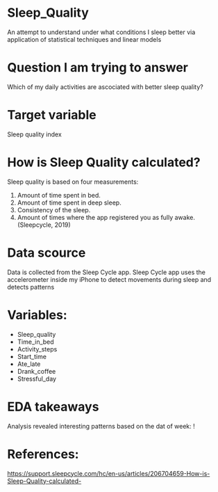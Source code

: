 # Sleep_Quality
An attempt to understand under what conditions I sleep better via application of statistical techniques and linear models

# Question I am trying to answer
Which of my daily activities are ascociated with better sleep quality?

# Target variable
Sleep quality index

# How is Sleep Quality calculated? 
Sleep quality is based on four measurements:
1. Amount of time spent in bed.
2. Amount of time spent in deep sleep.
3. Consistency of the sleep.
4. Amount of times where the app registered you as fully awake. (Sleepcycle, 2019)

# Data scource
Data is collected from the Sleep Cycle app. Sleep Cycle app uses the accelerometer inside my iPhone to detect movements during sleep and detects patterns

# Variables:
* Sleep_quality	
* Time_in_bed	
* Activity_steps	
* Start_time	
* Ate_late	
* Drank_coffee	
* Stressful_day

# EDA takeaways
Analysis revealed interesting patterns based on the dat of week:
!

# References:
https://support.sleepcycle.com/hc/en-us/articles/206704659-How-is-Sleep-Quality-calculated-
